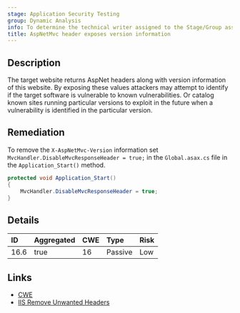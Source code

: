 ```yaml
---
stage: Application Security Testing
group: Dynamic Analysis
info: To determine the technical writer assigned to the Stage/Group associated with this page, see https://handbook.gitlab.com/handbook/product/ux/technical-writing/#assignments
title: AspNetMvc header exposes version information
---
```


## Description

The target website returns AspNet headers along with version information of this website. By
exposing these values attackers may attempt to identify if the target software is vulnerable to known
vulnerabilities. Or catalog known sites running particular versions to exploit in the future when a
vulnerability is identified in the particular version.

## Remediation

To remove the `X-AspNetMvc-Version` information set `MvcHandler.DisableMvcResponseHeader = true;` in the
`Global.asax.cs` file in the `Application_Start()` method.

```cs
protected void Application_Start()
{
    MvcHandler.DisableMvcResponseHeader = true;
}
```

## Details

| ID | Aggregated | CWE | Type | Risk |
|:---|:-----------|:----|:-----|:-----|
| 16.6 | true | 16 | Passive | Low |

## Links

- [CWE](https://cwe.mitre.org/data/definitions/16.html)
- [IIS Remove Unwanted Headers](https://techcommunity.microsoft.com/t5/iis-support-blog/remove-unwanted-http-response-headers/ba-p/369710)
